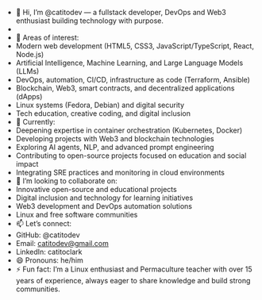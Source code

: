 - 👋 Hi, I’m @catitodev — a fullstack developer, DevOps and Web3 enthusiast building technology with purpose.
-
- 👀 Areas of interest:
- Modern web development (HTML5, CSS3, JavaScript/TypeScript, React, Node.js)
- Artificial Intelligence, Machine Learning, and Large Language Models (LLMs)
- DevOps, automation, CI/CD, infrastructure as code (Terraform, Ansible)
- Blockchain, Web3, smart contracts, and decentralized applications (dApps)
- Linux systems (Fedora, Debian) and digital security
- Tech education, creative coding, and digital inclusion
- 🌱 Currently:
- Deepening expertise in container orchestration (Kubernetes, Docker)
- Developing projects with Web3 and blockchain technologies
- Exploring AI agents, NLP, and advanced prompt engineering
- Contributing to open-source projects focused on education and social impact
- Integrating SRE practices and monitoring in cloud environments
- 💞️ I’m looking to collaborate on:
- Innovative open-source and educational projects
- Digital inclusion and technology for learning initiatives
- Web3 development and DevOps automation solutions
- Linux and free software communities
- 📫 Let’s connect:
- GitHub: @catitodev
- Email: catitodev@gmail.com
- LinkedIn: catitoclark
- 😄 Pronouns: he/him
- ⚡ Fun fact: I’m a Linux enthusiast and Permaculture teacher with over 15 years of experience, always eager to share knowledge and build strong communities.
<!---
catitodev/catitodev is a ✨ special ✨ repository because its `README.md` (this file) appears on your GitHub profile.
You can click the Preview link to take a look at your changes.
--->
